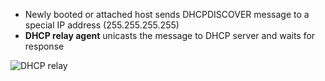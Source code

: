 - Newly booted or attached host sends DHCPDISCOVER message to a special IP address (255.255.255.255)
- **DHCP relay agent** unicasts the message to DHCP server and waits for response

![DHCP relay](/img/dhcp-relay.png)